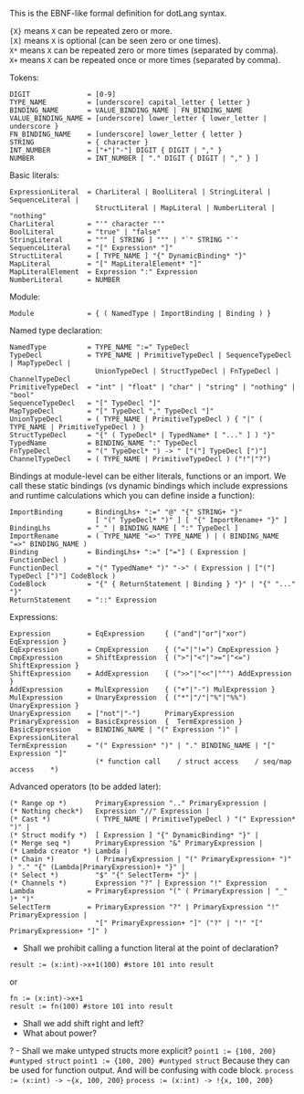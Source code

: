 This is the EBNF-like formal definition for dotLang syntax.

`{X}` means `X` can be repeated zero or more.  
`[X]` means `X` is optional (can be seen zero or one times).  
`X*` means `X` can be repeated zero or more times (separated by comma).  
`X+` means `X` can be repeated once or more times (separated by comma).

Tokens:
```
DIGIT              = [0-9]
TYPE_NAME          = [underscore] capital_letter { letter }
BINDING_NAME       = VALUE_BINDING_NAME | FN_BINDING_NAME
VALUE_BINDING_NAME = [underscore] lower_letter { lower_letter | underscore }
FN_BINDING_NAME    = [underscore] lower_letter { letter }
STRING             = { character } 
INT_NUMBER         = ["+"|"-"] DIGIT { DIGIT | "," }
NUMBER             = INT_NUMBER [ "." DIGIT { DIGIT | "," } ]
```
Basic literals:
```
ExpressionLiteral  = CharLiteral | BoolLiteral | StringLiteral | SequenceLiteral |
                     StructLiteral | MapLiteral | NumberLiteral | "nothing"
CharLiteral        = "'" character "'"
BoolLiteral        = "true" | "false"
StringLiteral      = """ [ STRING ] """ | "`" STRING "`"
SequenceLiteral    = "[" Expression* "]"
StructLiteral      = [ TYPE_NAME ] "{" DynamicBinding* "}"
MapLiteral         = "[" MapLiteralElement* "]"
MapLiteralElement  = Expression ":" Expression
NumberLiteral      = NUMBER
```
Module:
```
Module             = { ( NamedType | ImportBinding | Binding ) }
```
Named type declaration:
```
NamedType          = TYPE_NAME ":=" TypeDecl
TypeDecl           = TYPE_NAME | PrimitiveTypeDecl | SequenceTypeDecl | MapTypeDecl | 
                     UnionTypeDecl | StructTypeDecl | FnTypeDecl | ChannelTypeDecl
PrimitiveTypeDecl  = "int" | "float" | "char" | "string" | "nothing" | "bool"
SequenceTypeDecl   = "[" TypeDecl "]"
MapTypeDecl        = "[" TypeDecl "," TypeDecl "]"
UnionTypeDecl      = ( TYPE_NAME | PrimitiveTypeDecl ) { "|" ( TYPE_NAME | PrimitiveTypeDecl ) }
StructTypeDecl     = "{" ( TypeDecl* | TypedName* [ "..." ] ) "}" 
TypedName          = BINDING_NAME ":" TypeDecl
FnTypeDecl         = "(" TypeDecl* ") -> " ["("] TypeDecl [")"]
ChannelTypeDecl    = ( TYPE_NAME | PrimitiveTypeDecl ) ("!"|"?")
```
Bindings at module-level can be either literals, functions or an import. We call these static bindings (vs dynamic bindings which include expressions and runtime calculations which you can define inside a function):
```
ImportBinding      = BindingLhs+ ":=" "@" "{" STRING+ "}" 
                     [ "(" TypeDecl* ")" ] [ "{" ImportRename+ "}" ]
BindingLhs         = "_" | BINDING_NAME [ ":" TypeDecl ]
ImportRename       = ( TYPE_NAME "=>" TYPE_NAME ) | ( BINDING_NAME "=>" BINDING_NAME )
Binding            = BindingLhs+ ":=" ["="] ( Expression | FunctionDecl )
FunctionDecl       = "(" TypedName* ")" "->" ( Expression | ["("] TypeDecl [")"] CodeBlock )
CodeBlock          = "{" { ReturnStatement | Binding } "}" | "{" "..." "}"
ReturnStatement    = "::" Expression
```
Expressions:
```
Expression         = EqExpression     { ("and"|"or"|"xor") EqExpression }
EqExpression       = CmpExpression    { ("="|"!=") CmpExpression }
CmpExpression      = ShiftExpression  { (">"|"<"|">="|"<=") ShiftExpression }
ShiftExpression    = AddExpression    { (">>"|"<<"|"^") AddExpression }
AddExpression      = MulExpression    { ("+"|"-") MulExpression }
MulExpression      = UnaryExpression  { ("*"|"/"|"%"|"%%") UnaryExpression }
UnaryExpression    = ["not"|"-"]      PrimaryExpression
PrimaryExpression  = BasicExpression  {  TermExpression }
BasicExpression    = BINDING_NAME | "(" Expression ")" | ExpressionLiteral
TermExpression     = "(" Expression* ")" | "." BINDING_NAME | "[" Expression "]"
                     (* function call    / struct access    / seq/map access    *)
```
Advanced operators (to be added later):
```
(* Range op *)       PrimaryExpression ".." PrimaryExpression |
(* Nothing check*)   Expression "//" Expression |
(* Cast *)           ( TYPE_NAME | PrimitiveTypeDecl ) "(" Expression* ")" |
(* Struct modify *)  [ Expression ] "{" DynamicBinding* "}" |
(* Merge seq *)      PrimaryExpression "&" PrimaryExpression |
(* Lambda creator *) Lambda |
(* Chain *)          ( PrimaryExpression | "(" PrimaryExpression+ ")" ) "." "{" (Lambda|PrimaryExpression)+ "}" |
(* Select *)         "$" "{" SelectTerm+ "}" |
(* Channels *)       Expression "?" | Expression "!" Expression
Lambda             = PrimaryExpression "(" ( PrimaryExpression | "_" )* ")"
SelectTerm         = PrimaryExpression "?" | PrimaryExpression "!" PrimaryExpression | 
                     "[" PrimaryExpression+ "]" ("?" | "!" "[" PrimaryExpression+ "]" )
```
- Shall we prohibit calling a function literal at the point of declaration?
```
result := (x:int)->x+1(100) #store 101 into result
```
or
```
fn := (x:int)->x+1
result := fn(100) #store 101 into result
```
- Shall we add shift right and left?
- What about power?

? - Shall we make untyped structs more explicit?
`point1 := {100, 200} #untyped struct`
`point1 := {100, 200} #untyped struct`
Because they can be used for function output. And will be confusing with code block.
`process := (x:int) -> ~{x, 100, 200}`
`process := (x:int) -> !{x, 100, 200}`


